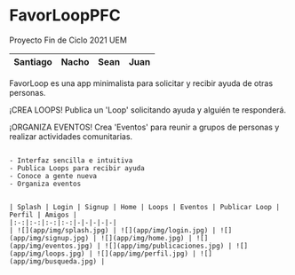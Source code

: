 # FavorLoopPFC
Proyecto Fin de Ciclo 2021 UEM

| Santiago | Nacho | Sean | Juan |
|-|-|-|-|

FavorLoop es una app minimalista para solicitar y recibir ayuda de otras personas.

¡CREA LOOPS!
Publica un 'Loop' solicitando ayuda y alguién te responderá.

¡ORGANIZA EVENTOS!
Crea 'Eventos' para reunir a grupos de personas y realizar actividades comunitarias.

~~~

- Interfaz sencilla e intuitiva
- Publica Loops para recibir ayuda
- Conoce a gente nueva
- Organiza eventos


| Splash | Login | Signup | Home | Loops | Eventos | Publicar Loop | Perfil | Amigos |
|:-:|:-:|:-:|:-:|-|-|-|-|-|
| ![](app/img/splash.jpg) | ![](app/img/login.jpg) | ![](app/img/signup.jpg) | ![](app/img/home.jpg) | ![](app/img/eventos.jpg) | ![](app/img/publicaciones.jpg) | ![](app/img/loops.jpg) | ![](app/img/perfil.jpg) | ![](app/img/busqueda.jpg) |
